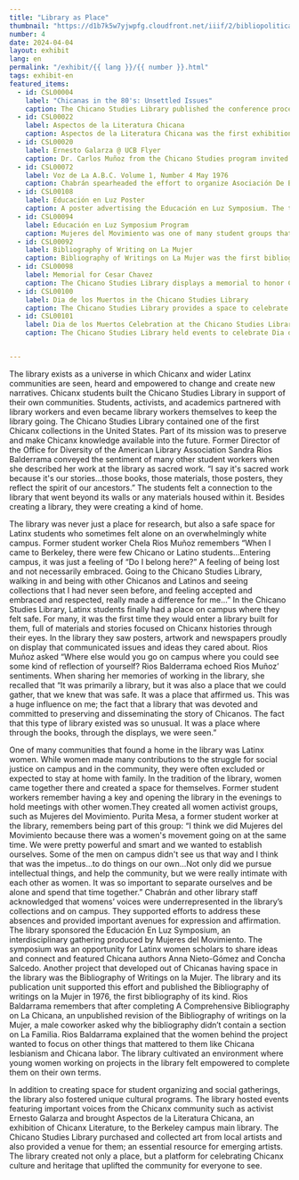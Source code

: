 ```yaml
---
title: "Library as Place"
thumbnail: "https://d1b7k5w7yjwpfg.cloudfront.net/iiif/2/bibliopolitica_CSL00108_CSL00108_001/1279,3820,8236,8120/full/0/default.jpg"
number: 4
date: 2024-04-04
layout: exhibit
lang: en
permalink: "/exhibit/{{ lang }}/{{ number }}.html"
tags: exhibit-en
featured_items:
  - id: CSL00004
    label: "Chicanas in the 80's: Unsettled Issues"
    caption: The Chicano Studies Library published the conference proceedings from a symposium organized by a group of Chicana scholars at UC Berkeley 
  - id: CSL00022
    label: Aspectos de la Literatura Chicana
    caption: Aspectos de la Literatura Chicana was the first exhibition of Chicanx literature in UC Berklely’s Doe Library, coordinated by Chicano Studies Library staff.
  - id: CSL00020
    label: Ernesto Galarza @ UCB Flyer
    caption: Dr. Carlos Muñoz from the Chicano Studies program invited activist Ernesto Galarza to speak with the community at UC Berkeley. The cover of Galarza’s book, Barrio Boy is featured on the poster.
  - id: CSL00072
    label: Voz de La A.B.C. Volume 1, Number 4 May 1976
    caption: Chabrán spearheaded the effort to organize Asociación De Bibliotecas Chicanas (ABC) to bring together library workers interested in growing Chicanx collections. The group met regularly until 1978. The ABC newsletter was published and distributed by the Chicano Studies Library.
  - id: CSL00108
    label: Educación en Luz Poster
    caption: A poster advertising the Educación en Luz Symposium. The telephone number listed belonged to the Chicano Studies Library. 
  - id: CSL00094
    label: Educación en Luz Symposium Program
    caption: Mujeres del Movimiento was one of many student groups that formed through their connection to the Chicano Studies Library. Mujeres del Movimiento was an all women group, who did important work in the community and sought to create spaces for Latinx women on campus. They organized the Educación en Luz Symposium to create a platform for Latina scholars to share their work and connect. 
  - id: CSL00092
    label: Bibliography of Writing on La Mujer
    caption: Bibliography of Writings on La Mujer was the first bibliography on the Chicana experience in the United States. It was compiled by student workers in the library using the Chicano Studies Library’s collections.
  - id: CSL00098
    label: Memorial for Cesar Chavez
    caption: The Chicano Studies Library displays a memorial to honor Cesar Chavez at the time of his passing in 1993
  - id: CSL00100
    label: Dia de los Muertos in the Chicano Studies Library
    caption: The Chicano Studies Library provides a space to celebrate Dia de los Muertos on campus.
  - id: CSL00101
    label: Dia de los Muertos Celebration at the Chicano Studies Library
    caption: The Chicano Studies Library held events to celebrate Dia de los Muertos on campus. Professor Larry Trujillo is among the crowd.


---
```


The library exists as a universe in which Chicanx and wider Latinx communities are seen, heard and empowered to change and create new narratives.  Chicanx students built the Chicano Studies Library in support of their own communities. Students, activists, and academics partnered with library workers and even became library workers themselves to keep the library going. The Chicano Studies Library contained one of the first Chicanx collections in the United States. Part of its mission was to preserve and make Chicanx knowledge available into the future. Former Director of the Office for Diversity of the American Library Association Sandra Rios Balderrama conveyed the sentiment of many other student workers when she described her work at the library as sacred work. “I say it's sacred work because it's our stories…those books, those materials, those posters, they reflect the spirit of our ancestors.” The students felt a connection to the library that went beyond its walls or any materials housed within it. Besides creating a library, they were creating a kind of home. 

The library was never just a place for research, but also a safe space for Latinx students who sometimes felt alone on an overwhelmingly white campus. Former student worker Chela Rios Muñoz remembers “When I came to Berkeley, there were few Chicano or Latino students…Entering campus, it was just a feeling of “Do I belong here?” A feeling of being lost and not necessarily embraced. Going to the Chicano Studies Library, walking in and being with other Chicanos and Latinos and seeing collections that I had never seen before, and feeling accepted and embraced and respected, really made a difference for me…” In the Chicano Studies Library, Latinx students finally had a place on campus where they felt safe. For many, it was the first time they would enter a library built for them, full of materials and stories focused on Chicanx histories through their eyes. In the library they saw posters, artwork and newspapers proudly on display that communicated issues and ideas they cared about. Rios Muñoz asked  “Where else would you go on campus where you could see some kind of reflection of yourself? Rios Balderrama echoed Rios Muñoz’ sentiments. When sharing her memories of working in the library, she recalled that “It was primarily a library, but it was also a place that we could gather, that we knew that was safe. It was a place that affirmed us. This was a huge influence on me; the fact that a library that was devoted and committed to preserving and disseminating the story of Chicanos. The fact that this type of library existed was so unusual. It was a place where through the books, through the displays, we were seen.”

One of many communities that found a home in the library was Latinx women. While women made many contributions to the struggle for social justice on campus and in the community, they were often excluded or expected to stay at home with family. In the tradition of the library, women came together there and created a space for themselves. Former student workers remember having a key and opening the library in the evenings to hold meetings with other women.They created all women activist groups, such as Mujeres del Movimiento. Purita Mesa, a former student worker at the library, remembers being part of this group: “I think we did Mujeres del Movimiento because there was a women's movement going on at the same time. We were pretty powerful and smart and we wanted to establish ourselves. Some of the men on campus didn't see us that way and I think that was the impetus…to do things on our own…Not only did we pursue intellectual things, and help the community, but we were really intimate with each other as women. It was so important to separate ourselves and be alone and spend that time together.” Chabrán and other library staff acknowledged that womens’ voices were underrepresented in the library’s collections and on campus.  They supported efforts to address these absences and provided important avenues for expression and affirmation. The library sponsored the Educación En Luz Symposium, an interdisciplinary gathering produced by Mujeres del Movimiento. The symposium was an opportunity for Latinx women scholars to share ideas and connect and featured Chicana authors Anna Nieto-Gómez and Concha Salcedo. Another project that developed out of Chicanas having space in the library was the Bibliography of Writings on la Mujer. The library and its publication unit supported this effort and published the Bibliography of writings on la Mujer in 1976, the first bibliography of its kind. Rios Baldarrama remembers that after completing A Comprehensive Bibliography on La Chicana, an unpublished revision of the Bibliography of writings on la Mujer, a male coworker asked why the bibliography didn’t contain a section on La Familia. Rios Baldarrama explained that the women behind the project wanted to focus on other things that mattered to them like Chicana lesbianism and Chicana labor.  The library cultivated an environment where young women working on projects in the library felt empowered to complete them on their own terms.

In addition to creating space for student organizing and social gatherings, the library also fostered unique cultural programs. The library hosted events featuring important voices from the Chicanx community such as activist Ernesto Galarza and brought Aspectos de la Literatura Chicana, an exhibition of Chicanx Literature, to the Berkeley campus main library. The Chicano Studies Library purchased and collected art from local artists and also provided a venue for them; an essential resource for emerging artists.  The library created not only a place, but a platform for celebrating Chicanx culture and heritage that uplifted the community for everyone to see.